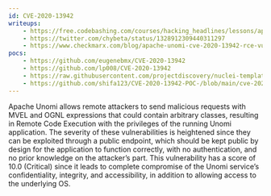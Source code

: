 ```yaml
---
id: CVE-2020-13942
writeups:
    - https://free.codebashing.com/courses/hacking_headlines/lessons/apache_unomi
    - https://twitter.com/chybeta/status/1328912309440311297
    - https://www.checkmarx.com/blog/apache-unomi-cve-2020-13942-rce-vulnerabilities-discovered/
pocs:
    - https://github.com/eugenebmx/CVE-2020-13942
    - https://github.com/lp008/CVE-2020-13942
    - https://raw.githubusercontent.com/projectdiscovery/nuclei-templates/master/cves/CVE-2020-13942.yaml
    - https://github.com/shifa123/CVE-2020-13942-POC-/blob/main/cve-2020-13942.txt
---
```

Apache Unomi allows remote attackers to send malicious requests with MVEL and OGNL expressions that could contain arbitrary classes, resulting in Remote Code Execution with the privileges of the running Unomi application. The severity of these vulnerabilities is heightened since they can be exploited through a public endpoint, which should be kept public by design for the application to function correctly, with no authentication, and no prior knowledge on the attacker’s part. This vulnerability has a score of 10.0 (Critical) since it leads to complete compromise of the Unomi service’s confidentiality, integrity, and accessibility, in addition to allowing access to the underlying OS.
